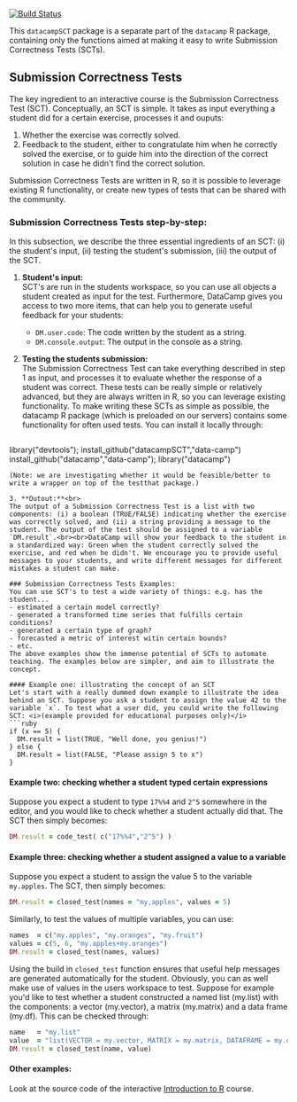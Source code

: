 [![Build Status](https://api.travis-ci.org/Data-Camp/datacampSCT.svg?branch=master)](https://travis-ci.org/Data-Camp/datacampSCT)

This `datacampSCT` package is a separate part of the `datacamp` R package, containing only the functions aimed at making it easy to write Submission Correctness Tests (SCTs).

## Submission Correctness Tests
The key ingredient to an interactive course is the Submission Correctness Test (SCT). Conceptually, an SCT is simple. It takes as input everything a student did for a certain exercise, processes it and ouputs:

1. Whether the exercise was correctly solved.
2. Feedback to the student, either to congratulate him when he correctly solved the exercise, or to guide him into the direction of the correct solution in case he didn't find the correct solution.

Submission Correctness Tests are written in R, so it is possible to leverage existing R functionality, or create new types of tests that can be shared with the community.

### Submission Correctness Tests step-by-step:
In this subsection, we describe the three essential ingredients of an SCT: (i) the student's input, (ii) testing the student's submission, (iii) the output of the SCT.

1. **Student's input:**<br>
SCT's are run in the students workspace, so you can use all objects a student created as input for the test. Furthermore, DataCamp gives you access to two more items, that can help you to generate useful feedback for your students:
   - `DM.user.code`: The code written by the student as a string.
   - `DM.console.output`: The output in the console as a string.

2. **Testing the students submission:**<br>
The Submission Correctness Test can take everything described in step 1 as input, and processes it to evaluate whether the response of a student was correct. These tests can be really simple or relatively advanced, but they are always written in R, so you can leverage existing functionality. To make writing these SCTs as simple as possible, the datacamp R package (which is preloaded on our servers) contains some functionality for often used tests. You can install it locally through:
   ```ruby
library("devtools");
install_github("datacampSCT","data-camp")
install_github("datacamp","data-camp");
library("datacamp")
```
(Note: we are investigating whether it would be feasible/better to write a wrapper on top of the testthat package.)

3. **Outout:**<br>
The output of a Submission Correctness Test is a list with two components: (i) a boolean (TRUE/FALSE) indicating whether the exercise was correctly solved, and (ii) a string providing a message to the student. The output of the test should be assigned to a variable `DM.result`.<br><br>DataCamp will show your feedback to the student in a standardized way: Green when the student correctly solved the exercise, and red when he didn't. We encourage you to provide useful messages to your students, and write different messages for different mistakes a student can make.

### Submission Correctness Tests Examples:
You can use SCT's to test a wide variety of things: e.g. has the student...
- estimated a certain model correctly?
- generated a transformed time series that fulfills certain conditions?
- generated a certain type of graph?
- forecasted a metric of interest witin certain bounds?
- etc.
The above examples show the immense potential of SCTs to automate teaching. The examples below are simpler, and aim to illustrate the concept.

#### Example one: illustrating the concept of an SCT
Let's start with a really dummed down example to illustrate the idea behind an SCT. Suppose you ask a student to assign the value 42 to the variable `x`. To test what a user did, you could write the following SCT: <i>(example provided for educational purposes only)</i>
```ruby
if (x == 5) { 
  DM.result = list(TRUE, "Well done, you genius!")
} else { 
  DM.result = list(FALSE, "Please assign 5 to x") 
}
```

#### Example two: checking whether a student typed certain expressions
Suppose you expect a student to type `17%%4` and `2^5` somewhere in the editor, and you would like to check whether a student actually did that. The SCT then simply becomes:
```ruby
DM.result = code_test( c("17%%4","2^5") )
```

#### Example three: checking whether a student assigned a value to a variable
Suppose you expect a student to assign the value 5 to the variable `my.apples`. The SCT, then simply becomes:
```ruby
DM.result = closed_test(names = "my,apples", values = 5)
```
Similarly, to test the values of multiple variables, you can use:
```ruby
names  = c("my.apples", "my.oranges", "my.fruit")
values = c(5, 6, "my.apples+my.oranges")
DM.result = closed_test(names, values)
```
Using the build in `closed_test` function ensures that useful help messages are generated automatically for the student. Obviously, you can as well make use of values in the users workspace to test. Suppose for example you'd like to test whether a student constructed a named list (my.list) with the components: a vector (my.vector), a matrix (my.matrix) and a data frame (my.df). This can be checked through:
```ruby
name   = "my.list"
value  = "list(VECTOR = my.vector, MATRIX = my.matrix, DATAFRAME = my.df)"
DM.result = closed_test(name, value)
```

#### Other examples:
Look at the source code of the interactive [Introduction to R](https://github.com/data-camp/introduction_to_R) course.
